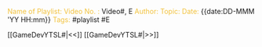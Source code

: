 <span style="color: #f2c23d;">Name of Playlist:</span> 
<span style="color: #f2c23d;">Video No. : </span>Video#, E
<span style="color: #f2c23d;">Author: 
</span> 
<span style="color: #f2c23d;">Topic: </span>
<span style="color: #f2c23d;">Date: </span> {{date:DD-MMM 'YY HH:mm}}
<span style="color: #f2c23d;">Tags:</span> #playlist #E 




[[GameDevYTSL#|<<]] [[GameDevYTSL#|>>]] 